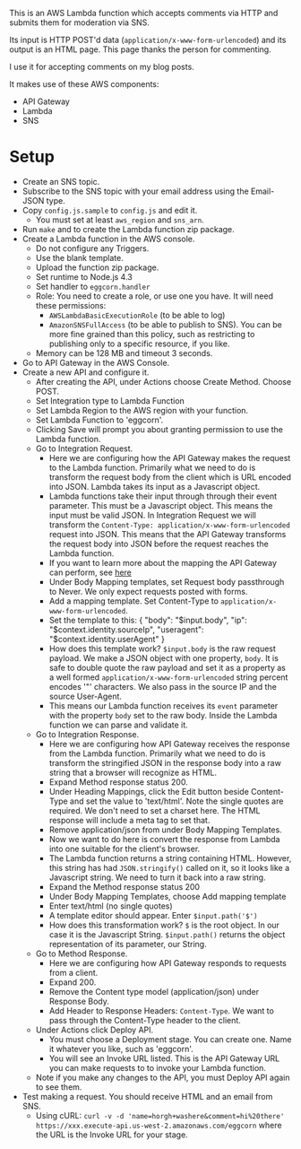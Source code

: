 This is an AWS Lambda function which accepts comments via HTTP and submits them
for moderation via SNS.

Its input is HTTP POST'd data (`application/x-www-form-urlencoded`) and its
output is an HTML page. This page thanks the person for commenting.

I use it for accepting comments on my blog posts.

It makes use of these AWS components:
  * API Gateway
  * Lambda
  * SNS


# Setup
  * Create an SNS topic.
  * Subscribe to the SNS topic with your email address using the Email-JSON
    type.
  * Copy `config.js.sample` to `config.js` and edit it.
    * You must set at least `aws_region` and `sns_arn`.
  * Run `make` and to create the Lambda function zip package.
  * Create a Lambda function in the AWS console.
    * Do not configure any Triggers.
    * Use the blank template.
    * Upload the function zip package.
    * Set runtime to Node.js 4.3
    * Set handler to `eggcorn.handler`
    * Role: You need to create a role, or use one you have. It will need these
      permissions:
      * `AWSLambdaBasicExecutionRole` (to be able to log)
      * `AmazonSNSFullAccess` (to be able to publish to SNS). You can be more
        fine grained than this policy, such as restricting to publishing only to
        a specific resource, if you like.
    * Memory can be 128 MB and timeout 3 seconds.
  * Go to API Gateway in the AWS Console.
  * Create a new API and configure it.
    * After creating the API, under Actions choose Create Method. Choose POST.
    * Set Integration type to Lambda Function
    * Set Lambda Region to the AWS region with your function.
    * Set Lambda Function to 'eggcorn'.
    * Clicking Save will prompt you about granting permission to use the Lambda
      function.
    * Go to Integration Request.
      * Here we are configuring how the API Gateway makes the request to the
        Lambda function. Primarily what we need to do is transform the request
        body from the client which is URL encoded into JSON. Lambda takes its
        input as a Javascript object.
      * Lambda functions take their input through through their event parameter.
        This must be a Javascript object. This means the input must be valid
        JSON. In Integration Request we will transform the
        `Content-Type: application/x-www-form-urlencoded` request into JSON.
        This means that the API Gateway transforms the request body into JSON
        before the request reaches the Lambda function.
      * If you want to learn more about the mapping the API Gateway can perform,
        see
        [here](http://docs.aws.amazon.com/apigateway/latest/developerguide/api-gateway-mapping-template-reference.html#input-variable-reference)
      * Under Body Mapping templates, set Request body passthrough to Never. We
        only expect requests posted with forms.
      * Add a mapping template. Set Content-Type to
        `application/x-www-form-urlencoded`.
      * Set the template to this:
            {
            "body": "$input.body",
            "ip": "$context.identity.sourceIp",
            "useragent": "$context.identity.userAgent"
            }
      * How does this template work? `$input.body` is the raw request payload.
        We make a JSON object with one property, `body`. It is safe to double
        quote the raw payload and set it as a property as a well formed
        `application/x-www-form-urlencoded` string percent encodes '"'
        characters. We also pass in the source IP and the source User-Agent.
      * This means our Lambda function receives its `event` parameter with the
        property `body` set to the raw body. Inside the Lambda function we can
        parse and validate it.
    * Go to Integration Response.
      * Here we are configuring how API Gateway receives the response from the
        Lambda function. Primarily what we need to do is transform the
        stringified JSON in the response body into a raw string that a browser
        will recognize as HTML.
      * Expand Method response status 200.
      * Under Heading Mappings, click the Edit button beside Content-Type and
        set the value to 'text/html'. Note the single quotes are required. We
        don't need to set a charset here. The HTML response will include a meta
        tag to set that.
      * Remove application/json from under Body Mapping Templates.
      * Now we want to do here is convert the response from Lambda into one
        suitable for the client's browser.
      * The Lambda function returns a string containing HTML. However, this
        string has had `JSON.stringify()` called on it, so it looks like a
        Javascript string. We need to turn it back into a raw string.
      * Expand the Method response status 200
      * Under Body Mapping Templates, choose Add mapping template
      * Enter text/html (no single quotes)
      * A template editor should appear. Enter `$input.path('$')`
      * How does this transformation work? `$` is the root object. In our case
        it is the Javascript String. `$input.path()` returns the object
        representation of its parameter, our String.
    * Go to Method Response.
      * Here we are configuring how API Gateway responds to requests from a
        client.
      * Expand 200.
      * Remove the Content type model (application/json) under Response Body.
      * Add Header to Response Headers: `Content-Type`. We want to pass through
        the Content-Type header to the client.
    * Under Actions click Deploy API.
      * You must choose a Deployment stage. You can create one. Name it whatever
        you like, such as 'eggcorn'.
      * You will see an Invoke URL listed. This is the API Gateway URL you can
        make requests to to invoke your Lambda function.
    * Note if you make any changes to the API, you must Deploy API again to see
      them.
  * Test making a request. You should receive HTML and an email from SNS.
    * Using cURL:
      `curl -v -d 'name=horgh+washere&comment=hi%20there' https://xxx.execute-api.us-west-2.amazonaws.com/eggcorn`
      where the URL is the Invoke URL for your stage.
